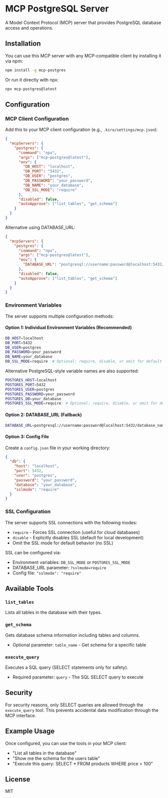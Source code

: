 # MCP PostgreSQL Server

A Model Context Protocol (MCP) server that provides PostgreSQL database access and operations.

## Installation

You can use this MCP server with any MCP-compatible client by installing it via npm:

```bash
npm install -g mcp-postgres
```

Or run it directly with npx:

```bash
npx mcp-postgres@latest
```

## Configuration

### MCP Client Configuration

Add this to your MCP client configuration (e.g., `.kiro/settings/mcp.json`):

```json
{
  "mcpServers": {
    "postgres": {
      "command": "npx",
      "args": ["mcp-postgres@latest"],
      "env": {
        "DB_HOST": "localhost",
        "DB_PORT": "5432",
        "DB_USER": "postgres",
        "DB_PASSWORD": "your_password",
        "DB_NAME": "your_database",
        "DB_SSL_MODE": "require"
      },
      "disabled": false,
      "autoApprove": ["list_tables", "get_schema"]
    }
  }
}
```

Alternative using DATABASE_URL:
```json
{
  "mcpServers": {
    "postgres": {
      "command": "npx",
      "args": ["mcp-postgres@latest"],
      "env": {
        "DATABASE_URL": "postgresql://username:password@localhost:5432/database_name?sslmode=require"
      },
      "disabled": false,
      "autoApprove": ["list_tables", "get_schema"]
    }
  }
}
```

### Environment Variables

The server supports multiple configuration methods:

#### Option 1: Individual Environment Variables (Recommended)
```bash
DB_HOST=localhost
DB_PORT=5432
DB_USER=postgres
DB_PASSWORD=your_password
DB_NAME=your_database
DB_SSL_MODE=require  # Optional: require, disable, or omit for default
```

Alternative PostgreSQL-style variable names are also supported:
```bash
POSTGRES_HOST=localhost
POSTGRES_PORT=5432
POSTGRES_USER=postgres
POSTGRES_PASSWORD=your_password
POSTGRES_DB=your_database
POSTGRES_SSL_MODE=require  # Optional: require, disable, or omit for default
```

#### Option 2: DATABASE_URL (Fallback)
```bash
DATABASE_URL=postgresql://username:password@localhost:5432/database_name?sslmode=require
```

#### Option 3: Config File
Create a `config.json` file in your working directory:

```json
{
  "db": {
    "host": "localhost",
    "port": 5432,
    "user": "postgres",
    "password": "your_password",
    "database": "your_database",
    "sslmode": "require"
  }
}
```

### SSL Configuration

The server supports SSL connections with the following modes:

- `require` - Forces SSL connection (useful for cloud databases)
- `disable` - Explicitly disables SSL (default for local development)
- Omit the SSL mode for default behavior (no SSL)

SSL can be configured via:
- Environment variables: `DB_SSL_MODE` or `POSTGRES_SSL_MODE`
- DATABASE_URL parameter: `?sslmode=require`
- Config file: `"sslmode": "require"`

## Available Tools

### `list_tables`
Lists all tables in the database with their types.

### `get_schema`
Gets database schema information including tables and columns.
- Optional parameter: `table_name` - Get schema for a specific table

### `execute_query`
Executes a SQL query (SELECT statements only for safety).
- Required parameter: `query` - The SQL SELECT query to execute

## Security

For security reasons, only SELECT queries are allowed through the `execute_query` tool. This prevents accidental data modification through the MCP interface.

## Example Usage

Once configured, you can use the tools in your MCP client:

- "List all tables in the database"
- "Show me the schema for the users table"
- "Execute this query: SELECT * FROM products WHERE price > 100"

## License

MIT